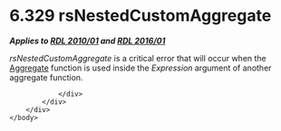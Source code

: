 <html dir="LTR" xmlns:mshelp="http://msdn.microsoft.com/mshelp" xmlns:ddue="http://ddue.schemas.microsoft.com/authoring/2003/5" xmlns:xlink="http://www.w3.org/1999/xlink" xmlns:tool="http://www.microsoft.com/tooltip">
    <head>
        <meta http-equiv="Content-Type" content="text/html; CHARSET=utf-8"></meta>
        <meta name="save" content="history"></meta>
        <title>6.329 rsNestedCustomAggregate</title>
        <xml>
            <mshelp:toctitle title="6.329 rsNestedCustomAggregate"></mshelp:toctitle>
            <mshelp:rltitle title="[MS-RDL]: rsNestedCustomAggregate"></mshelp:rltitle>
            <mshelp:keyword index="A" term="89ef7bfd-974d-4649-b0e8-cb4aad833cc9"></mshelp:keyword>
            <mshelp:attr name="DCSext.ContentType" value="open specification"></mshelp:attr>
            <mshelp:attr name="AssetID" value="89ef7bfd-974d-4649-b0e8-cb4aad833cc9"></mshelp:attr>
            <mshelp:attr name="TopicType" value="kbRef"></mshelp:attr>
            <mshelp:attr name="DCSext.Title" value="[MS-RDL]: rsNestedCustomAggregate" />
        </xml>
    </head>
    <body>
        <div id="header">
            <h1 class="heading">6.329 rsNestedCustomAggregate</h1>
        </div>
        <div id="mainSection">
            <div id="mainBody">
                <div id="allHistory" class="saveHistory"></div>
                <div id="sectionSection0" class="section" name="collapseableSection">
                    

<p><b><i>Applies to </i></b><a href="3428e690-a348-4ec7-8a6a-8efb42d2cdee.htm"><b><i>RDL 2010/01</i></b></a><b><i>
and </i></b><a href="52ce3983-2bfc-4e72-9359-42aaf5fe4509.htm"><b><i>RDL 2016/01</i></b></a></p>

<p><i>rsNestedCustomAggregate</i> is a critical error that will
occur when the <a href="d9eb9bd3-4fb9-4eb8-8abb-576ca9376e64.htm">Aggregate</a>
function is used inside the <i>Expression</i> argument of another aggregate
function.</p>


                </div>
            </div>
        </div>
    </body>
</html>